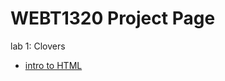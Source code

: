 # WEBT1320 Project Page

lab 1: Clovers

<ul>
    <li><a href="intro_to_html/index.html" target="_blank">intro to HTML</a></li>
</ul>